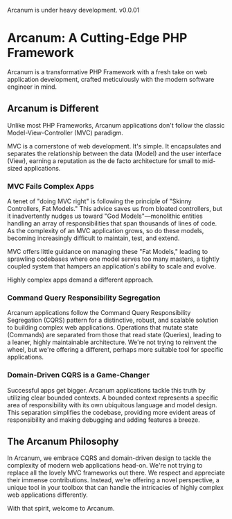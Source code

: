 Arcanum is under heavy development. v0.0.01

# Arcanum: A Cutting-Edge PHP Framework
Arcanum is a transformative PHP Framework with a fresh take on web application development, crafted meticulously with the modern software engineer in mind.

## Arcanum is Different
Unlike most PHP Frameworks, Arcanum applications don't follow the classic Model-View-Controller (MVC) paradigm.

MVC is a cornerstone of web development. It's simple. It encapsulates and separates the relationship between the data (Model) and the user interface (View), earning a reputation as the de facto architecture for small to mid-sized applications.

### MVC Fails Complex Apps
A tenet of "doing MVC right" is following the principle of "Skinny Controllers, Fat Models." This advice saves us from bloated controllers, but it inadvertently nudges us toward "God Models"—monolithic entities handling an array of responsibilities that span thousands of lines of code. As the complexity of an MVC application grows, so do these models, becoming increasingly difficult to maintain, test, and extend.

MVC offers little guidance on managing these "Fat Models," leading to sprawling codebases where one model serves too many masters, a tightly coupled system that hampers an application's ability to scale and evolve.

Highly complex apps demand a different approach.

### Command Query Responsibility Segregation
Arcanum applications follow the Command Query Responsibility Segregation (CQRS) pattern for a distinctive, robust, and scalable solution to building complex web applications. Operations that mutate state (Commands) are separated from those that read state (Queries), leading to a leaner, highly maintainable architecture. We're not trying to reinvent the wheel, but we're offering a different, perhaps more suitable tool for specific applications.

### Domain-Driven CQRS is a Game-Changer
Successful apps get bigger. Arcanum applications tackle this truth by utilizing clear bounded contexts. A bounded context represents a specific area of responsibility with its own ubiquitous language and model design. This separation simplifies the codebase, providing more evident areas of responsibility and making debugging and adding features a breeze.

## The Arcanum Philosophy
In Arcanum, we embrace CQRS and domain-driven design to tackle the complexity of modern web applications head-on. We're not trying to replace all the lovely MVC frameworks out there. We respect and appreciate their immense contributions. Instead, we're offering a novel perspective, a unique tool in your toolbox that can handle the intricacies of highly complex web applications differently.

With that spirit, welcome to Arcanum.
